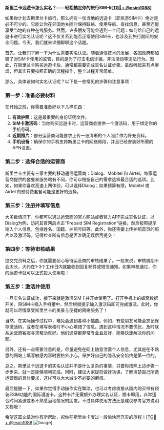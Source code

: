 **斯里兰卡远遊卡怎么实名？——轻松搞定你的旅行SIM卡[[TG💪+ @esim1088](https://t.me/s/esim1088)]**

如果你计划去斯里兰卡旅行，那么拥有一张当地的远遊卡（即旅游SIM卡）绝对是必不可少的。它能让你在异国他乡随时保持联络、使用导航、查找信息，甚至还能享受当地的各种在线服务。然而，许多朋友可能会遇到一个问题：如何给自己的远遊卡进行实名认证呢？这不仅关系到能否正常使用SIM卡，也涉及到旅行期间的安全问题。今天，我们就来详细聊聊这个话题。

首先，让我们了解一下为什么需要实名认证。随着通信技术的发展，各国政府都加强了对SIM卡使用的监管，目的是为了打击电信诈骗、非法活动等违法行为。因此，在斯里兰卡购买远遊卡后，通常都需要完成实名认证步骤。虽然听起来有点麻烦，但其实只要按照正确的流程操作，整个过程非常简单。

那么，具体该如何实名认证呢？以下是一些常见的步骤和注意事项：

### 第一步：准备必要材料

在开始之前，你需要准备好以下几样东西：
1. **有效护照**：这是最重要的身份证明文件。
2. **SIM卡激活码**：当你购买远遊卡时，运营商会提供一个激活码，用于绑定你的手机号码。
3. **近期照片**：部分运营商可能要求上传一张清晰的个人照片作为补充资料。
4. **手机设备**：确保你的手机支持斯里兰卡的网络频段，并且已经安装好所需的APN设置。

### 第二步：选择合适的运营商

斯里兰卡主要有三家主要的移动通信运营商：Dialog、Mobitel 和 Airtel。每家运营商提供的套餐和服务略有不同，你可以根据自己的需求选择最合适的选项。比如，如果你喜欢高速上网体验，可以选择Dialog；如果预算有限，Mobitel 或 Airtel 的预付费套餐可能是更好的选择。

### 第三步：注册并填写信息

大多数情况下，你都可以通过运营商的官方网站或者官方APP完成实名认证。以Dialog为例，访问其官网后点击“Prepaid SIM Registration”链接，然后按照提示输入个人信息，包括姓名、国籍、护照号码等。此外，你还需要上传护照首页的照片以及激活码。记得检查所有信息是否准确无误后再提交！

### 第四步：等待审核结果

提交完资料之后，你就需要耐心等待运营商的审核结果了。一般来说，审核周期不会太长，大约在1-3个工作日内就能收到回复邮件或短信通知。如果审核通过，你的远遊卡就可以正式投入使用啦！

### 第五步：激活并使用

一旦实名认证成功，接下来就是激活SIM卡并开始使用了。打开手机上的蜂窝数据开关，将SIM卡插入手机槽中，然后根据提示输入激活码即可完成激活。此时，你就可以尽情享受斯里兰卡的美景与便捷的网络服务了！

当然，在实际操作过程中，难免会遇到各种小插曲。例如，有些朋友可能会忘记保存激活码，或者在填写表格时不小心填错了信息。遇到这种情况不要慌张，及时联系运营商客服寻求帮助就好。他们通常都非常专业且友好，能够快速解决你的问题。

另外，还有一点需要注意的是，尽量避免在网上随意泄露个人信息，尤其是在不熟悉的网站上填写敏感内容时要格外小心。保护好自己的隐私安全始终是第一位的。

总之，斯里兰卡远遊卡的实名认证并不是什么复杂的事情，只要你按照上述步骤一步步来，就一定能够顺利完成。同时，建议大家提前做好功课，了解清楚自己所选运营商的具体要求，这样可以大大减少不必要的麻烦。

最后提醒一下，如果你觉得手动操作实在繁琐，也可以考虑直接从国内购买带有预装ESIM功能的国际漫游卡。这种卡片无需额外办理实名认证，插卡即用，非常适合时间紧迫或者不熟悉当地情况的朋友。不过具体使用方法还是建议参考官方说明文档哦！

希望这篇文章对你有所帮助，祝你在斯里兰卡度过一段愉快而充实的旅程！[[TG💪+ @esim1088](https://t.me/s/esim1088) ![Image](https://i.postimg.cc/4NQfJmqS/Snipaste-2025-05-13-00-14-12.png)]